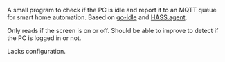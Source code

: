 A small program to check if the PC is idle and report it to an MQTT queue for
smart home automation. Based on [go-idle](https://github.com/ka2n/go-idle) and
[HASS.agent](https://github.com/LAB02-Research/HASS.Agent).

Only reads if the screen is on or off. Should be able to improve to detect if the PC is logged in or not.

Lacks configuration.
